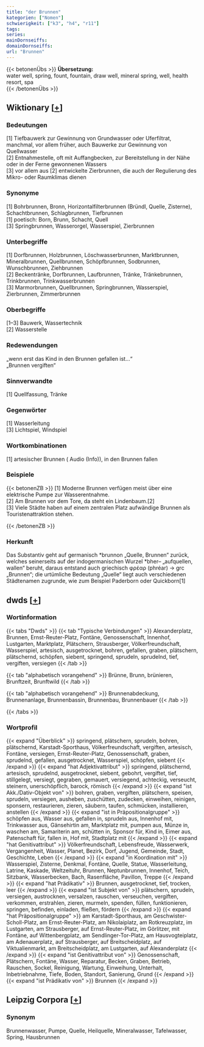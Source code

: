 ```yaml
---
title: "der Brunnen"
kategorien: ["Nomen"]
schwierigkeit: ["k3", "h4", "r11"]
tags:
series:
mainDornseiffs:
domainDornseiffs:
url: "Brunnen"
---
```


{{< betonenÜbs >}}
**Übersetzung:**  
water well, spring, fount, fountain, draw well, mineral spring, well, health resort, spa  
{{< /betonenÜbs >}}

## Wiktionary [[+](https://de.wiktionary.org/wiki/Brunnen)]

### Bedeutungen
[1] Tiefbauwerk zur Gewinnung von Grundwasser oder Uferfiltrat, manchmal, vor allem früher, auch Bauwerke zur Gewinnung von Quellwasser  
[2] Entnahmestelle, oft mit Auffangbecken, zur Bereitstellung in der Nähe oder in der Ferne gewonnenen Wassers  
[3] vor allem aus [2] entwickelte Zierbrunnen, die auch der Regulierung des Mikro- oder Raumklimas dienen  

### Synonyme
[1] Bohrbrunnen, Bronn, Horizontalfilterbrunnen (Bründl, Quelle, Zisterne), Schachtbrunnen, Schlagbrunnen, Tiefbrunnen  
[1] poetisch: Born, Brunn, Schacht, Quell  
[3] Springbrunnen, Wasserorgel, Wasserspiel, Zierbrunnen  

### Unterbegriffe
[1] Dorfbrunnen, Holzbrunnen, Löschwasserbrunnen, Marktbrunnen, Mineralbrunnen, Quellbrunnen, Schöpfbrunnen, Sodbrunnen, Wunschbrunnen, Ziehbrunnen  
[2] Beckentränke, Dorfbrunnen, Laufbrunnen, Tränke, Tränkebrunnen, Trinkbrunnen, Trinkwasserbrunnen  
[3] Marmorbrunnen, Quellbrunnen, Springbrunnen, Wasserspiel, Zierbrunnen, Zimmerbrunnen  

### Oberbegriffe
[1–3] Bauwerk, Wassertechnik  
[2] Wasserstelle  

### Redewendungen
„wenn erst das Kind in den Brunnen gefallen ist…“  
„Brunnen vergiften“  

### Sinnverwandte
[1] Quellfassung, Tränke  

### Gegenwörter
[1] Wasserleitung  
[3] Lichtspiel, Windspiel  

### Wortkombinationen
[1] artesischer Brunnen ( Audio (Info)), in den Brunnen fallen  

### Beispiele
{{< betonenZB >}}
[1] Moderne Brunnen verfügen meist über eine elektrische Pumpe zur Wasserentnahme.  
[2] Am Brunnen vor dem Tore, da steht ein Lindenbaum.[2]  
[3] Viele Städte haben auf einem zentralen Platz aufwändige Brunnen als Touristenattraktion stehen.  

{{< /betonenZB >}}
### Herkunft
Das Substantiv geht auf germanisch *brunnon „Quelle, Brunnen“ zurück, welches seinerseits auf der indogermanischen Wurzel *bher– „aufquellen, wallen“ beruht, daraus entstand auch griechisch φρέαρ (phréar) → grc „Brunnen“; die urtümliche Bedeutung „Quelle“ liegt auch verschiedenen Städtenamen zugrunde, wie zum Beispiel Paderborn oder Quickborn[1]  



## dwds [[+](https://www.dwds.de/wb/Brunnen)]

### Wortinformation
{{< tabs "Dwds" >}}
{{< tab "Typische Verbindungen" >}}
Alexanderplatz, Brunnen, Ernst-Reuter-Platz, Fontäne, Genossenschaft, Innenhof, Lustgarten, Marktplatz, Plätschern, Strausberger, Völkerfreundschaft, Wasserspiel, artesisch, ausgetrocknet, bohren, gefallen, graben, plätschern, plätschernd, schöpfen, siebent, springend, sprudeln, sprudelnd, tief, vergiften, versiegen
{{< /tab >}}

{{< tab "alphabetisch vorangehend" >}}
Brünne, Brunn, brünieren, Brunftzeit, Brunftwild
{{< /tab >}}

{{< tab "alphabetisch vorangehend" >}}
Brunnenabdeckung, Brunnenanlage, Brunnenbassin, Brunnenbau, Brunnenbauer
{{< /tab >}}

{{< /tabs >}}

### Wortprofil
{{< expand "Überblick" >}} springend, plätschern, sprudeln, bohren, plätschernd, Karstadt-Sporthaus, Völkerfreundschaft, vergiften, artesisch, Fontäne, versiegen, Ernst-Reuter-Platz, Genossenschaft, graben, sprudelnd, gefallen, ausgetrocknet, Wasserspiel, schöpfen, siebent {{< /expand >}}
{{< expand "hat Adjektivattribut" >}} springend, plätschernd, artesisch, sprudelnd, ausgetrocknet, siebent, gebohrt, vergiftet, tief, stillgelegt, versiegt, gegraben, gemauert, versiegend, achteckig, verseucht, steinern, unerschöpflich, barock, römisch {{< /expand >}}
{{< expand "ist Akk./Dativ-Objekt von" >}} bohren, graben, vergiften, plätschern, speisen, sprudeln, versiegen, ausheben, zuschütten, zudecken, einweihen, reinigen, sponsern, restaurieren, zieren, säubern, taufen, schmücken, installieren, anstellen {{< /expand >}}
{{< expand "ist in Präpositionalgruppe" >}} schöpfen aus, Wasser aus, gefallen in, sprudeln aus, Innenhof mit, Trinkwasser aus, Gänsehirtin am, Marktplatz mit, pumpen aus, Münze in, waschen am, Samariterin am, schütten in, Sponsor für, Kind in, Eimer aus, Patenschaft für, fallen in, Hof mit, Stadtplatz mit {{< /expand >}}
{{< expand "hat Genitivattribut" >}} Völkerfreundschaft, Lebensfreude, Wasserwerk, Vergangenheit, Wasser, Planet, Bezirk, Dorf, Jugend, Gemeinde, Stadt, Geschichte, Leben {{< /expand >}}
{{< expand "in Koordination mit" >}} Wasserspiel, Zisterne, Denkmal, Fontäne, Quelle, Statue, Wasserleitung, Latrine, Kaskade, Weltzeituhr, Brunnen, Neptunbrunnen, Innenhof, Teich, Sitzbank, Wasserbecken, Bach, Rasenfläche, Pavillon, Treppe {{< /expand >}}
{{< expand "hat Prädikativ" >}} Brunnen, ausgetrocknet, tief, trocken, leer {{< /expand >}}
{{< expand "ist Subjekt von" >}} plätschern, sprudeln, versiegen, austrocknen, versalzen, rauschen, verseuchen, vergiften, verkommen, erstrahlen, zieren, murmeln, spenden, füllen, funktionieren, springen, befinden, einladen, fließen, fördern {{< /expand >}}
{{< expand "hat Präpositionalgruppe" >}} am Karstadt-Sporthaus, am Geschwister-Scholl-Platz, am Ernst-Reuter-Platz, am Nikolaiplatz, am Rotkreuzplatz, im Lustgarten, am Strausberger, auf Ernst-Reuter-Platz, im Görlitzer, mit Fontäne, auf Wittenbergplatz, am Sendlinger-Tor-Platz, am Hausvogteiplatz, am Adenauerplatz, auf Strausberger, auf Breitscheidplatz, auf Viktualienmarkt, am Breitscheidplatz, am Lustgarten, auf Alexanderplatz {{< /expand >}}
{{< expand "ist Genitivattribut von" >}} Genossenschaft, Plätschern, Fontäne, Wasser, Reparatur, Becken, Graben, Betrieb, Rauschen, Sockel, Reinigung, Wartung, Einweihung, Unterhalt, Inbetriebnahme, Tiefe, Boden, Standort, Sanierung, Grund {{< /expand >}}
{{< expand "ist Prädikativ von" >}} Brunnen {{< /expand >}}

## Leipzig Corpora [[+](https://corpora.uni-leipzig.de/en/res?word=Brunnen&corpusId=deu_newscrawl-public_2018)]


### Synonym
Brunnenwasser, Pumpe, Quelle, Heilquelle, Mineralwasser, Tafelwasser, Spring, Hausbrunnen

